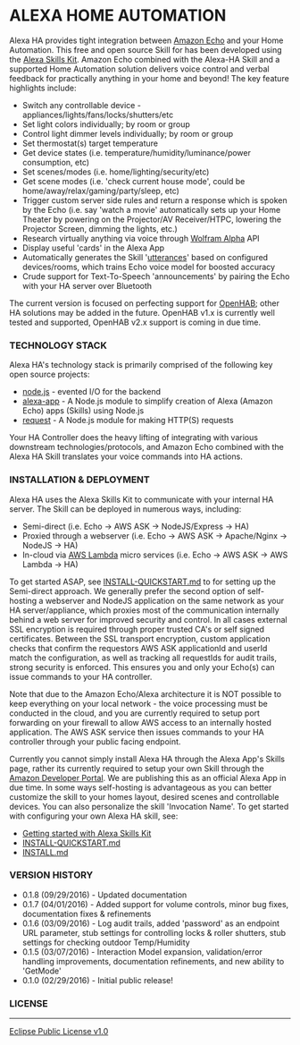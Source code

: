 # ALEXA HOME AUTOMATION
Alexa HA provides tight integration between [Amazon Echo] and your Home Automation. This free and open source Skill for has been developed using the [Alexa Skills Kit].  Amazon Echo combined with the Alexa-HA Skill and a supported Home Automation solution delivers voice control and verbal feedback for practically anything in your home and beyond! The key feature highlights include: 

- Switch any controllable device - appliances/lights/fans/locks/shutters/etc
- Set light colors individually; by room or group
- Control light dimmer levels individually; by room or group
- Set thermostat(s) target temperature
- Get device states (i.e. temperature/humidity/luminance/power consumption, etc)
- Set scenes/modes (i.e. home/lighting/security/etc)
- Get scene modes (i.e. 'check current house mode', could be home/away/relax/gaming/party/sleep, etc)
- Trigger custom server side rules and return a response which is spoken by the Echo (i.e. say 'watch a movie' automatically sets up your Home Theater by powering on the Projector/AV Receiver/HTPC, lowering the Projector Screen, dimming the lights, etc.)
- Research virtually anything via voice through [Wolfram Alpha] API
- Display useful 'cards' in the Alexa App
- Automatically generates the Skill '[utterances]' based on configured devices/rooms, which trains Echo voice model for boosted accuracy
- Crude support for Text-To-Speech 'announcements' by pairing the Echo with your HA server over Bluetooth

The current version is focused on perfecting support for [OpenHAB]; other HA solutions may be added in the future.  OpenHAB v1.x is currently well tested and supported, OpenHAB v2.x support is coming in due time.

### TECHNOLOGY STACK
Alexa HA's technology stack is primarily comprised of the following key open source projects:

* [node.js] - evented I/O for the backend
* [alexa-app] - A Node.js module to simplify creation of Alexa (Amazon Echo) apps (Skills) using Node.js
* [request] - A Node.js module for making HTTP(S) requests

Your HA Controller does the heavy lifting of integrating with various downstream technologies/protocols, and Amazon Echo combined with the Alexa HA Skill translates your voice commands into HA actions.

### INSTALLATION & DEPLOYMENT
Alexa HA uses the Alexa Skills Kit to communicate with your internal HA server.  The Skill can be deployed in numerous ways, including:

* Semi-direct (i.e. Echo -> AWS ASK -> NodeJS/Express -> HA)
* Proxied through a webserver (i.e. Echo -> AWS ASK -> Apache/Nginx -> NodeJS -> HA)
* In-cloud via [AWS Lambda] micro services (i.e. Echo -> AWS ASK -> AWS Lambda -> HA)
 
To get started ASAP, see [INSTALL-QUICKSTART.md] to for setting up the Semi-direct approach.  We generally prefer the second option of self-hosting a webserver and NodeJS application on the same network as your HA server/appliance, which proxies most of the communication internally behind a web server for improved security and control.  In all cases external SSL encryption is required through proper trusted CA's or self signed certificates. Between the SSL transport encryption, custom application checks that confirm the requestors AWS ASK applicationId and userId match the configuration, as well as tracking all requestIds for audit trails, strong security is enforced.  This ensures you and only your Echo(s) can issue commands to your HA controller. 

Note that due to the Amazon Echo/Alexa architecture it is NOT possible to keep everything on your local network - the voice processing must be conducted in the cloud, and you are currently required to setup port forwarding on your firewall to allow AWS access to an internally hosted application.  The AWS ASK service then issues commands to your HA controller through your public facing endpoint.

Currently you cannot simply install Alexa HA through the Alexa App's Skills page, rather its currently required to setup your own Skill through the [Amazon Developer Portal].  We are publishing this as an official Alexa App in due time.  In some ways self-hosting is advantageous as you can better customize the skill to your homes layout, desired scenes and controllable devices.  You can also personalize the skill 'Invocation Name'.  To get started with configuring your own Alexa HA skill, see:
 * [Getting started with Alexa Skills Kit]
 * [INSTALL-QUICKSTART.md]
 * [INSTALL.md]

### VERSION HISTORY
* 0.1.8 (09/29/2016) - Updated documentation
* 0.1.7 (04/01/2016) - Added support for volume controls, minor bug fixes, documentation fixes & refinements
* 0.1.6 (03/09/2016) - Log audit trails, added 'password' as an endpoint URL parameter, stub settings for controlling locks & roller shutters, stub settings for checking outdoor Temp/Humidity
* 0.1.5 (03/07/2016) - Interaction Model expansion, validation/error handling improvements, documentation refinements, and new ability to 'GetMode'
* 0.1.0 (02/29/2016) - Initial public release!

### LICENSE
----

[Eclipse Public License v1.0]

[//]: # 

   [node.js]: <http://nodejs.org>
   [alexa-app]: <https://www.npmjs.com/package/alexa-app>
   [alexa-app-server]: <https://www.npmjs.com/package/alexa-app-server>
   [express.js]: <http://expressjs.com>
   [request]: <https://www.npmjs.com/package/request>
   
   [Amazon Echo]: <https://en.wikipedia.org/wiki/Amazon_Echo>
   [OpenHAB]: <http://www.openhab.org/>
   [Wolfram Alpha]: <https://www.wolframalpha.com/>
   
   [Alexa Skills Kit]: <https://developer.amazon.com/public/solutions/alexa/alexa-skills-kit>
   [AWS Lambda]: <https://aws.amazon.com/lambda/>

   [EchoSim]: <https://github.com/jjaquinta/EchoSim>
   [Getting started with Alexa Skills Kit]: <https://developer.amazon.com/appsandservices/solutions/alexa/alexa-skills-kit/getting-started-guide>
   [Amazon Developer Portal]: <https://developer.amazon.com/>
   [INSTALL.md]: <https://github.com/unityfire/alexa-ha/tree/master/INSTALL.md>
   [INSTALL-QUICKSTART.md]: <https://github.com/unityfire/alexa-ha/tree/master/INSTALL-QUICKSTART.md>

   [utterances]: <https://github.com/unityfire/alexa-ha/tree/master/samples/sample-utterances.txt>
   
   [PayPal]: <https://paypal.me/arch1v1st>
   
   [Eclipse Public License v1.0]: <https://www.eclipse.org/legal/epl-v10.html>
